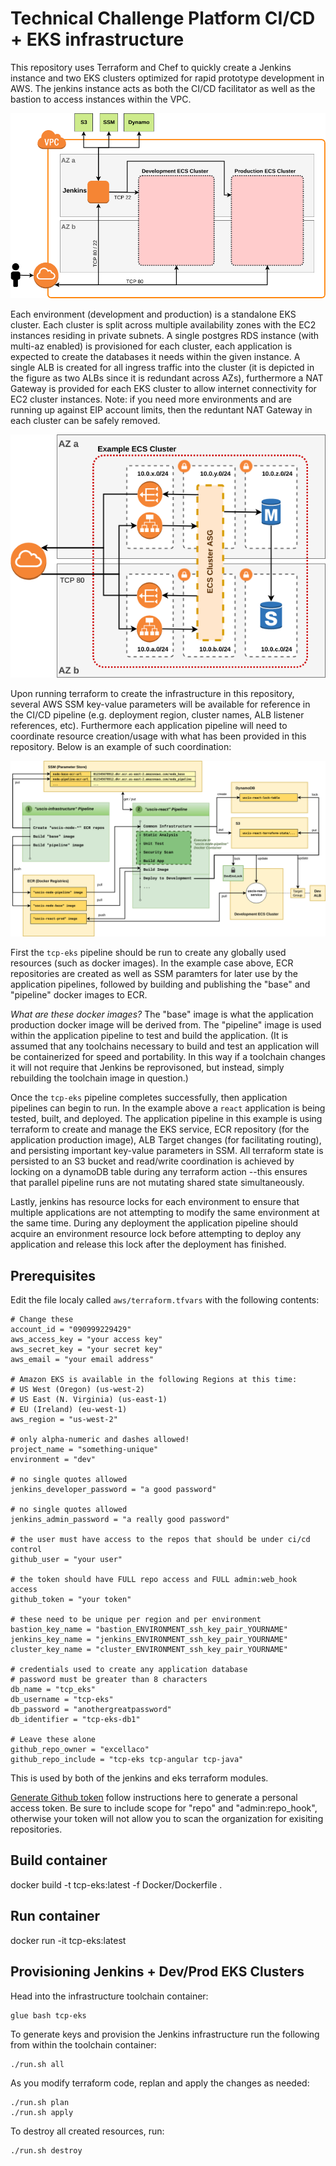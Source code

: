 # Technical Challenge Platform CI/CD + EKS infrastructure

This repository uses Terraform and Chef to quickly create a Jenkins instance and two EKS clusters optimized for rapid prototype development in AWS. The jenkins instance acts as both the CI/CD facilitator as well as the bastion to access instances within the VPC.

![Architecture Overview](./doc/overview.png "Architecture Overview")

Each environment (development and production) is a standalone EKS cluster. Each cluster is split across multiple availability zones with the EC2 instances residing in private subnets. A single postgres RDS instance (with multi-az enabled) is provisioned for each cluster, each application is expected to create the databases it needs within the given instance. A single ALB is created for all ingress traffic into the cluster (it is depicted in the figure as two ALBs since it is redundant across AZs), furthermore a NAT Gateway is provided for each EKS cluster to allow internet connectivity for EC2 cluster instances. Note: if you need more environments and are running up against EIP account limits, then the reduntant NAT Gateway in each cluster can be safely removed.

![EKS Cluster](./doc/eks-cluster.png "EKS Cluster")

Upon running terraform to create the infrastructure in this repository, several AWS SSM key-value parameters will be available for reference in the CI/CD pipeline (e.g. deployment region, cluster names, ALB listener references, etc). Furthermore each application pipeline will need to coordinate resource creation/usage with what has been provided in this repository. Below is an example of such coordination:

![Pipeline Example](./doc/pipeline-flow.png "Pipeline Example")

First the `tcp-eks` pipeline should be run to create any globally used resources (such as docker images). In the example case above, ECR repositories are created as well as SSM paramters for later use by the application pipelines, followed by building and publishing the "base" and "pipeline" docker images to ECR.

*What are these docker images?* The "base" image is what the application production docker image will be derived from. The "pipeline" image is used within the application pipeline to test and build the application. (It is assumed that any toolchains necessary to build and test an application will be containerized for speed and portability. In this way if a toolchain changes it will not require that Jenkins be reprovisoned, but instead, simply rebuilding the toolchain image in question.)

Once the `tcp-eks` pipeline completes successfully, then application pipelines can begin to run. In the example above a `react` application is being tested, built, and deployed. The application pipeline in this example is using terraform to create and manage the EKS service, ECR repository (for the application production image), ALB Target changes (for facilitating routing), and persisting important key-value parameters in SSM. All terraform state is persisted to an S3 bucket and read/write coordination is achieved by locking on a dynamoDB table during any terraform action --this ensures that parallel pipeline runs are not mutating shared state simultaneously.

Lastly, jenkins has resource locks for each environment to ensure that multiple applications are not attempting to modify the same environment at the same time. During any deployment the application pipeline should acquire an environment resource lock before attempting to deploy any application and release this lock after the deployment has finished.


## Prerequisites

Edit the file localy called `aws/terraform.tfvars` with the following contents:

```
# Change these
account_id = "090999229429"
aws_access_key = "your access key"
aws_secret_key = "your secret key"
aws_email = "your email address"

# Amazon EKS is available in the following Regions at this time:
# US West (Oregon) (us-west-2)
# US East (N. Virginia) (us-east-1)
# EU (Ireland) (eu-west-1)
aws_region = "us-west-2"

# only alpha-numeric and dashes allowed!
project_name = "something-unique"
environment = "dev"

# no single quotes allowed
jenkins_developer_password = "a good password"

# no single quotes allowed
jenkins_admin_password = "a really good password"

# the user must have access to the repos that should be under ci/cd control
github_user = "your user"

# the token should have FULL repo access and FULL admin:web_hook access
github_token = "your token"

# these need to be unique per region and per environment
bastion_key_name = "bastion_ENVIRONMENT_ssh_key_pair_YOURNAME"
jenkins_key_name = "jenkins_ENVIRONMENT_ssh_key_pair_YOURNAME"
cluster_key_name = "cluster_ENVIRONMENT_ssh_key_pair_YOURNAME"

# credentials used to create any application database
# password must be greater than 8 characters
db_name = "tcp_eks"
db_username = "tcp-eks"
db_password = "anothergreatpassword"
db_identifier = "tcp-eks-db1"

# Leave these alone
github_repo_owner = "excellaco"
github_repo_include = "tcp-eks tcp-angular tcp-java"
```

This is used by both of the jenkins and eks terraform modules.

[Generate Github token](https://help.github.com/articles/creating-a-personal-access-token-for-the-command-line/) follow instructions here to generate a personal access token. Be sure to include scope for "repo" and "admin:repo_hook", otherwise your token will not allow you to scan the organization for exisiting repositories.

## Build container

docker build -t tcp-eks:latest -f Docker/Dockerfile .

## Run container

docker run -it tcp-eks:latest

## Provisioning Jenkins + Dev/Prod EKS Clusters

Head into the infrastructure toolchain container:
```
glue bash tcp-eks
```

To generate keys and provision the Jenkins infrastructure run the following from within the toolchain container:

```
./run.sh all
```

As you modify terraform code, replan and apply the changes as needed:

```
./run.sh plan
./run.sh apply
```

To destroy all created resources, run:

```
./run.sh destroy
```
